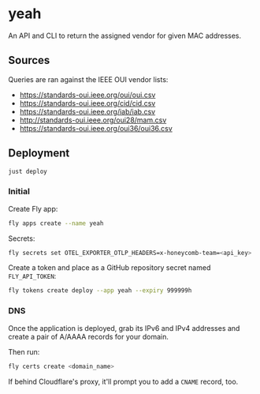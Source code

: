 # yeah

An API and CLI to return the assigned vendor for given MAC addresses.

## Sources

Queries are ran against the IEEE OUI vendor lists:

- <https://standards-oui.ieee.org/oui/oui.csv>
- <https://standards-oui.ieee.org/cid/cid.csv>
- <https://standards-oui.ieee.org/iab/iab.csv>
- <http://standards-oui.ieee.org/oui28/mam.csv>
- <https://standards-oui.ieee.org/oui36/oui36.csv>

## Deployment

```bash
just deploy
```

### Initial

Create Fly app:

```bash
fly apps create --name yeah
```

Secrets:

```bash
fly secrets set OTEL_EXPORTER_OTLP_HEADERS=x-honeycomb-team=<api_key>
```

Create a token and place as a GitHub repository secret named `FLY_API_TOKEN`:

```bash
fly tokens create deploy --app yeah --expiry 999999h
```

### DNS

Once the application is deployed, grab its IPv6 and IPv4 addresses and create a
pair of A/AAAA records for your domain.

Then run:

```bash
fly certs create <domain_name>
```

If behind Cloudflare's proxy, it'll prompt you to add a `CNAME` record, too.
